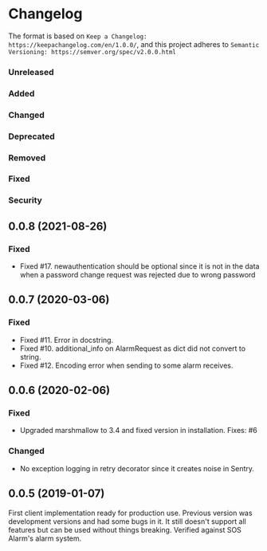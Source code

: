 # Changelog


The format is based on `Keep a Changelog: https://keepachangelog.com/en/1.0.0/`,
and this project adheres to `Semantic Versioning: https://semver.org/spec/v2.0.0.html`

### Unreleased

### Added

### Changed

### Deprecated

### Removed

### Fixed

### Security


## 0.0.8 (2021-08-26)

### Fixed

* Fixed #17. newauthentication should be optional since it is not in the data when a 
  password change request was rejected due to wrong password

## 0.0.7 (2020-03-06)

### Fixed

* Fixed #11. Error in docstring.
* Fixed #10. additional_info on AlarmRequest as dict did not convert to string.
* Fixed #12. Encoding error when sending to some alarm receives.

## 0.0.6 (2020-02-06)

### Fixed

* Upgraded marshmallow to 3.4 and fixed version in installation. Fixes: #6

### Changed

* No exception logging in retry decorator since it creates noise in Sentry.

## 0.0.5 (2019-01-07)

First client implementation ready for production use. Previous version was
development versions and had some bugs in it. It still doesn't support all
features but can be used without things breaking.
Verified against SOS Alarm's alarm system.

